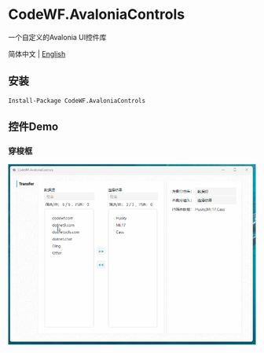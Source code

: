 ﻿# CodeWF.AvaloniaControls

一个自定义的Avalonia UI控件库

简体中文 | [English](README.MD)

## 安装

```shell
Install-Package CodeWF.AvaloniaControls
```

## 控件Demo

### 穿梭框

![](https://raw.githubusercontent.com/dotnet9/CodeWF.AvaloniaControls/e904c0fa199e0a0f431485ed0ad56a36dd46f0e9/doc/Images/Transfer.gif)